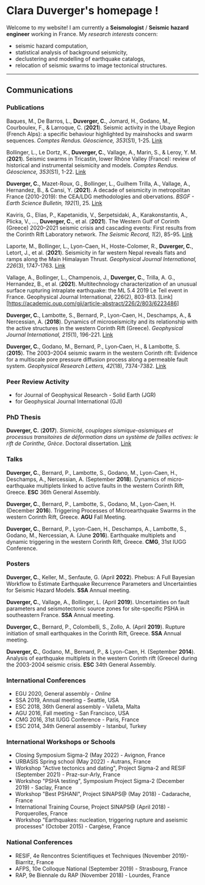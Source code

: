 # Clara Duverger's homepage !

Welcome to my website! I am currently a **Seismologist** / **Seismic hazard engineer** working in France.
My *research interests* concern:

- seismic hazard computation,
- statistical analysis of background seismicity,
- declustering and modelling of earthquake catalogs,
- relocation of seismic swarms to image tectonical structures.

---

## Communications

### Publications

Baques, M., De Barros, L., **Duverger, C.**, Jomard, H., Godano, M., Courboulex, F., & Larroque, C. (**2021**). Seismic activity in the Ubaye Region (French Alps): a specific behaviour highlighted by mainshocks and swarm sequences. *Comptes Rendus. Géoscience, 353*(S1), 1-25. [Link](https://comptes-rendus.academie-sciences.fr/geoscience/item/CRGEOS_2021__353_S1_A11_0/)

Bollinger, L., Le Dortz, K., **Duverger, C.**, Vallage, A., Marin, S., & Leroy, Y. M. (**2021**). Seismic swarms in Tricastin, lower Rhône Valley (France): review of historical and instrumental seismicity and models. *Comptes Rendus. Géoscience, 353*(S1), 1-22. [Link](https://comptes-rendus.academie-sciences.fr/geoscience/item/CRGEOS_2021__353_S1_A22_0/)

**Duverger, C.**, Mazet-Roux, G., Bollinger, L., Guilhem Trilla, A., Vallage, A., Hernandez, B., & Cansi, Y. (**2021**). A decade of seismicity in metropolitan France (2010-2019): the CEA/LDG methodologies and obervations. *BSGF - Earth Science Bulletin, 192*(1), 25. [Link](https://pubs.geoscienceworld.org/sgf/bsgf/article/192/1/25/596562/A-decade-of-seismicity-in-metropolitan-France-2010)

Kaviris, G., Elias, P., Kapetanidis, V., Serpetsidaki, A., Karakonstantis, A., Plicka, V., ..., **Duverger, C.**, et al. (**2021**). The Western Gulf of Corinth (Greece) 2020–2021 seismic crisis and cascading events: First results from the Corinth Rift Laboratory network. *The Seismic Record, 1*(2), 85-95. [Link](https://pubs.geoscienceworld.org/ssa/tsr/article/1/2/85/606211/The-Western-Gulf-of-Corinth-Greece-2020-2021)

Laporte, M., Bollinger, L., Lyon-Caen, H., Hoste-Colomer, R., **Duverger, C.**, Letort, J., et al. (**2021**). Seismicity in far western Nepal reveals flats and ramps along the Main Himalayan Thrust. *Geophysical Journal International, 226*(3), 1747-1763. [Link](https://academic.oup.com/gji/article-abstract/226/3/1747/6240174?)

Vallage, A., Bollinger, L., Champenois, J., **Duverger, C.**, Trilla, A. G., Hernandez, B., et al. (**2021**). Multitechnology characterization of an unusual surface rupturing intraplate earthquake: the ML 5.4 2019 Le Teil event in France. Geophysical Journal International, 226(2), 803-813. [Link][https://academic.oup.com/gji/article-abstract/226/2/803/6223486]

**Duverger, C.**, Lambotte, S., Bernard, P., Lyon-Caen, H., Deschamps, A., & Nercessian, A. (**2018**). Dynamics of microseismicity and its relationship with the active structures in the western Corinth Rift (Greece). *Geophysical Journal International, 215*(1), 196-221. [Link](https://academic.oup.com/gji/article-abstract/215/1/196/5046732)

**Duverger, C.**, Godano, M., Bernard, P., Lyon‐Caen, H., & Lambotte, S. (**2015**). The 2003–2004 seismic swarm in the western Corinth rift: Evidence for a multiscale pore pressure diffusion process along a permeable fault system. *Geophysical Research Letters, 42*(18), 7374-7382. [Link](https://agupubs.onlinelibrary.wiley.com/doi/full/10.1002/2015GL065298)


### Peer Review Activity
- for Journal of Geophysical Research - Solid Earth (JGR)
- for Geophysical Journal International (GJI)

### PhD Thesis

**Duverger, C.** (**2017**). *Sismicité, couplages sismique-asismiques et processus transitoires de déformation dans un système de failles actives: le rift de Corinthe, Grèce*. Doctoral dissertation. [Link](https://hal.inria.fr/tel-02151611/)


### Talks

**Duverger, C.**, Bernard, P., Lambotte, S., Godano, M., Lyon-Caen, H., Deschamps, A., Nercessian, A. (September **2018**). Dynamics of micro-earthquake multiplets linked to active faults in the western Corinth Rift, Greece. **ESC** 36th General Assembly.

**Duverger, C.**, Bernard, P., Lambotte, S., Godano, M., Lyon-Caen, H. (December **2016**). Triggering Processes of Microearthquake Swarms in the western Corinth Rift, Greece. **AGU** Fall Meeting.

**Duverger, C.**, Bernard, P., Lyon-Caen, H., Deschamps, A., Lambotte, S., Godano, M., Nercessian, A. (June **2016**). Earthquake multiplets and dynamic triggering in the western Corinth Rift, Greece. **CMG**, 31st IUGG Conference.


### Posters

**Duverger, C.**, Keller, M., Senfaute, G. (April **2022**). Phebus: A Full Bayesian Workflow to Estimate Earthquake Recurrence Parameters and Uncertainties for Seismic Hazard Models. **SSA** Annual meeting.

**Duverger, C.**, Vallage, A., Bollinger, L. (April **2019**). Uncertainties on fault parameters and seismotectonic source zones for site-specific PSHA in southeastern France. **SSA** Annual meeting.

**Duverger, C.**, Bernard, P., Colombelli, S., Zollo, A. (April **2019**). Rupture initiation of small earthquakes in the Corinth Rift, Greece. **SSA** Annual meeting.

**Duverger, C.**, Godano, M., Bernard, P., & Lyon-Caen, H. (September **2014**). Analysis of earthquake multiplets in the western Corinth rift (Greece) during the 2003-2004 seismic crisis. **ESC** 34th General Assembly.


### International Conferences

- EGU 2020, General assembly - *Online*
- SSA 2019, Annual meeting - Seattle, USA
- ESC 2018, 36th General assembly - Valleta, Malta
- AGU 2016, Fall meeting - San Francisco, USA
- CMG 2016, 31st IUGG Conference - Paris, France
- ESC 2014, 34th General assembly - Istanbul, Turkey

### International Workshops or Schools

- Closing Symposium Sigma-2 (May 2022) - Avignon, France
- URBASIS Spring school (May 2022) - Autrans, France
- Workshop "Active tectonics and dating", Project Sigma-2 and RESIF (September 2021) - Praz-sur-Arly, France
- Workshop "PSHA testing", Symposium Project Sigma-2 (December 2019) - Saclay, France
- Workshop "Best PSHANI", Project SINAPS@ (May 2018) - Cadarache, France
- International Training Course, Project SINAPS@ (April 2018) - Porquerolles, France
- Workshop "Earthquakes: nucleation, triggering rupture and aseismic processes" (October 2015) - Cargèse, France

### National Conferences

- RESIF, 4e Rencontres Scientifiques et Techniques (November 2019)- Biarritz, France
- AFPS, 10e Colloque National (September 2019) - Strasbourg, France
- RAP, 9e Biennale du RAP (November 2018) - Lourdes, France
